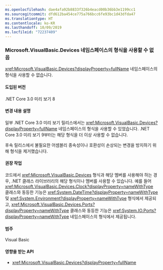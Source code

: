 ```yaml
---
ms.openlocfilehash: dae4afa92b8833f326b4eacd00b36bb3e1199cc1
ms.sourcegitcommit: dfd612ba454ce775a766bcc6fe93bc1d43dfda47
ms.translationtype: HT
ms.contentlocale: ko-KR
ms.lasthandoff: 10/09/2019
ms.locfileid: "72237409"
---
```

### <a name="types-in-microsoftvisualbasicdevices-namespace-not-available"></a>Microsoft.VisualBasic.Devices 네임스페이스의 형식을 사용할 수 없음

<xref:Microsoft.VisualBasic.Devices?displayProperty=fullName> 네임스페이스의 형식을 사용할 수 없습니다.

#### <a name="version-introduced"></a>도입된 버전

.NET Core 3.0 미리 보기 8

#### <a name="change-description"></a>변경 내용 설명

일부 .NET Core 3.0 미리 보기 릴리스에서는 <xref:Microsoft.VisualBasic.Devices?displayProperty=fullName> 네임스페이스의 형식을 사용할 수 있었습니다. .NET Core 3.0 미리 보기 9부터는 해당 형식을 더 이상 사용할 수 없습니다.

후속 릴리스에서 불필요한 어셈블리 종속성이나 호환성이 손상되는 변경을 방지하기 위해 형식을 제거했습니다.
 
#### <a name="recommended-action"></a>권장 작업

코드에서 <xref:Microsoft.VisualBasic.Devices> 형식과 해당 멤버를 사용해야 하는 경우, .NET 클래스 라이브러리의 해당 형식이나 멤버를 사용할 수 있습니다. 예를 들어 <xref:Microsoft.VisualBasic.Devices.Clock?displayProperty=nameWithType> 클래스와 동등한 기능은 <xref:System.DateTime?displayProperty=nameWithType> 및 <xref:System.Environment?displayProperty=nameWithType> 형식에서 제공되고, <xref:Microsoft.VisualBasic.Devices.Ports?displayProperty=nameWithType> 클래스와 동등한 기능은 <xref:System.IO.Ports?displayProperty=nameWithType> 네임스페이스의 형식에서 제공됩니다.

#### <a name="category"></a>범주

Visual Basic

#### <a name="affected-apis"></a>영향을 받는 API

- <xref:Microsoft.VisualBasic.Devices?displayProperty=fullName>

<!--

### Affected APIs

- `N:Microsoft.VisualBasic.Devices`

-- >

